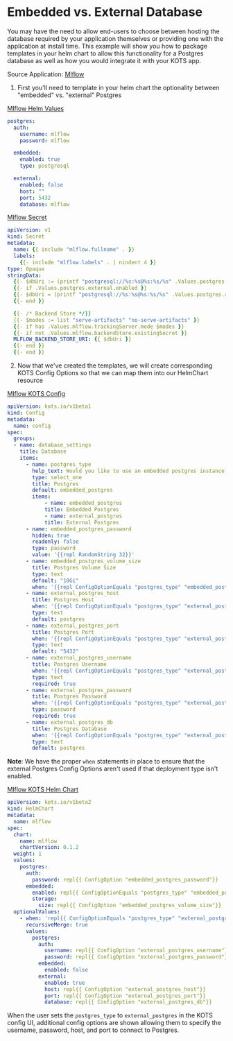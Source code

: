 # Embedded vs. External Database

You may have the need to allow end-users to choose between hosting the database required by your application themselves or providing one with the application at install time. This example will show you how to package templates in your helm chart to allow this functionality for a Postgres database as well as how you would integrate it with your KOTS app.

Source Application: [Mlflow](https://github.com/replicatedhq/platform-examples/blob/main/applications/mlflow)

1. First you'll need to template in your helm chart the optionality between "embedded" vs. "external" Postgres

[Mlflow Helm Values](https://github.com/replicatedhq/platform-examples/blob/main/applications/mlflow/chart/mlflow/values.yaml)
```yaml
postgres:
  auth:
    username: mlflow
    password: mlflow

  embedded:
    enabled: true
    type: postgresql

  external:
    enabled: false
    host: ""
    port: 5432
    database: mlflow
```

[Mlflow Secret](https://github.com/replicatedhq/platform-examples/blob/main/applications/mlflow/chart/mlflow/templates/secret.yaml)
```yaml
apiVersion: v1
kind: Secret
metadata:
  name: {{ include "mlflow.fullname" . }}
  labels:
    {{- include "mlflow.labels" . | nindent 4 }}
type: Opaque
stringData:
  {{- $dbUri := (printf "postgresql://%s:%s@%s:%s/%s" .Values.postgres.auth.username .Values.postgres.auth.password (printf "%s-postgres-rw" (include "mlflow.fullname" .)) "5432" .Values.postgres.embedded.initdb.database) }}
  {{- if .Values.postgres.external.enabled }}
  {{- $dbUri = (printf "postgresql://%s:%s@%s:%s/%s" .Values.postgres.auth.username .Values.postgres.auth.password .Values.postgres.external.host .Values.postgres.external.port .Values.postgres.external.database) }}
  {{- end }}

  {{- /* Backend Store */}}
  {{- $modes := list "serve-artifacts" "no-serve-artifacts" }}
  {{- if has .Values.mlflow.trackingServer.mode $modes }}
  {{- if not .Values.mlflow.backendStore.existingSecret }}
  MLFLOW_BACKEND_STORE_URI: {{ $dbUri }}
  {{- end }}
  {{- end }}
```

2. Now that we've created the templates, we will create corresponding KOTS Config Options so that we can map them into our HelmChart resource

[Mlflow KOTS Config](https://github.com/replicatedhq/platform-examples/blob/main/applications/mlflow/kots/manifests/kots-config.yaml)
```yaml
apiVersion: kots.io/v1beta1
kind: Config
metadata:
  name: config
spec:
  groups:
  - name: database_settings
    title: Database
    items:
      - name: postgres_type
        help_text: Would you like to use an embedded postgres instance, or connect to an external instance that you manage?
        type: select_one
        title: Postgres
        default: embedded_postgres
        items:
            - name: embedded_postgres
            title: Embedded Postgres
            - name: external_postgres
            title: External Postgres
      - name: embedded_postgres_password
        hidden: true
        readonly: false
        type: password
        value: '{{repl RandomString 32}}'
      - name: embedded_postgres_volume_size
        title: Postgres Volume Size
        type: text
        default: "10Gi"
        when: '{{repl ConfigOptionEquals "postgres_type" "embedded_postgres"}}'
      - name: external_postgres_host
        title: Postgres Host
        when: '{{repl ConfigOptionEquals "postgres_type" "external_postgres"}}'
        type: text
        default: postgres
      - name: external_postgres_port
        title: Postgres Port
        when: '{{repl ConfigOptionEquals "postgres_type" "external_postgres"}}'
        type: text
        default: "5432"
      - name: external_postgres_username
        title: Postgres Username
        when: '{{repl ConfigOptionEquals "postgres_type" "external_postgres"}}'
        type: text
        required: true
      - name: external_postgres_password
        title: Postgres Password
        when: '{{repl ConfigOptionEquals "postgres_type" "external_postgres"}}'
        type: password
        required: true
      - name: external_postgres_db
        title: Postgres Database
        when: '{{repl ConfigOptionEquals "postgres_type" "external_postgres"}}'
        type: text
        default: postgres
```

**Note**: We have the proper `when` statements in place to ensure that the external Postgres Config Options aren't used if that deployment type isn't enabled.

[Mlflow KOTS Helm Chart](https://github.com/replicatedhq/platform-examples/blob/main/applications/mlflow/kots/manifests/helm-mlflow.yaml)
```yaml
apiVersion: kots.io/v1beta2
kind: HelmChart
metadata:
  name: mlflow
spec:
  chart:
    name: mlflow
    chartVersion: 0.1.2
  weight: 1
  values:
    postgres:
      auth:
        password: repl{{ ConfigOption "embedded_postgres_password"}}
      embedded:
        enabled: repl{{ ConfigOptionEquals "postgres_type" "embedded_postgres" }}
        storage:
          size: repl{{ ConfigOption "embedded_postgres_volume_size"}}
  optionalValues:
    - when: 'repl{{ ConfigOptionEquals "postgres_type" "external_postgres" }}'
      recursiveMerge: true
      values:
        postgres:
          auth:
            username: repl{{ ConfigOption "external_postgres_username"}}
            password: repl{{ ConfigOption "external_postgres_password"}}
          embedded:
            enabled: false
          external:
            enabled: true
            host: repl{{ ConfigOption "external_postgres_host"}}
            port: repl{{ ConfigOption "external_postgres_port"}}
            database: repl{{ ConfigOption "external_postgres_db"}}
```

When the user sets the `postgres_type` to `external_postgres` in the KOTS config UI, additional config options are shown allowing them to specify the username, password, host, and port to connect to Postgres.
